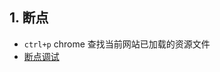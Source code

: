 ## 1. 断点

- `ctrl+p` chrome 查找当前网站已加载的资源文件
- [断点调试](https://www.zhihu.com/question/43687153/answer/149944688)
